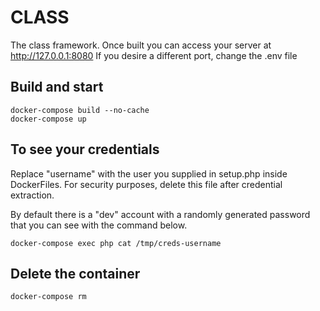 # CLASS
The class framework. Once built you can access your server at http://127.0.0.1:8080
If you desire a different port, change the .env file

## Build and start
```
docker-compose build --no-cache
docker-compose up
```

## To see your credentials
Replace "username" with the user you supplied in setup.php inside DockerFiles.
For security purposes, delete this file after credential extraction.

By default there is a "dev" account with a randomly generated password that you can see with the command below.

```
docker-compose exec php cat /tmp/creds-username
```

## Delete the container
```
docker-compose rm
```
